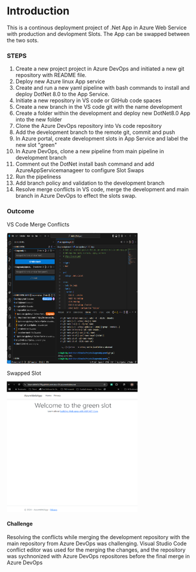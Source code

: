 # Introduction 
This is a continous deployment project of .Net App in Azure Web Service with production and devlopment Slots.
The App can be swapped between the two sots.

### STEPS
1.	Create a new project project in Azure DevOps and initiated a new git repository with README file.
2.	Deploy new Azure linux App service
3.	Create and run a new yaml pipeline with bash commands to install and deploy DotNet 8.0 to the App Service.
4.	Initiate a new repository in VS code or GitHub code spaces
5.	Create a new branch in the VS code git with the name development
6.	Create a folder within the development and deploy new DotNet8.0 App into the new folder
7.	Clone the Azure DevOps repository into Vs code repository
8.	Add the development branch to the remote git, commit and push
9.	In Azure portal, create development slots in App Service and label the new slot "green"
10.	In Azure DevOps, clone a new pipeline from main pipeline in development branch
11.	Comment out the DotNet install bash command and add AzureAppServicemanageer to configure Slot Swaps
12.	Run the pipeliness
13.	Add branch policy and validation to the development branch
14.	Resolve merge conflicts in VS code, merge the development and main branch in Azure DevOps to effect the slots swap.

### Outcome

VS Code Merge Conflicts

<img src= "https://github.com/oluwarotimiyinka/BlueGreen-Deployment/blob/main/Screenshot%202024-11-28%20024318.png" alt="VS Code Merge Conflicts" width="350" height="350">

Swapped Slot

<img src= "https://github.com/oluwarotimiyinka/BlueGreen-Deployment/blob/main/Screenshot%202024-11-28%20130257.png" alt="VS Code Merge Conflicts" width="350" height="350">

#### Challenge
Resolving the conflicts while merging the development repository with the main repository from Azure DevOps was challenging.
Visual Studio Code conflict editor was used for the merging the changes, and the repository was sychnonized with Azure DevOps repositores before the final merge in Azure DevOps
